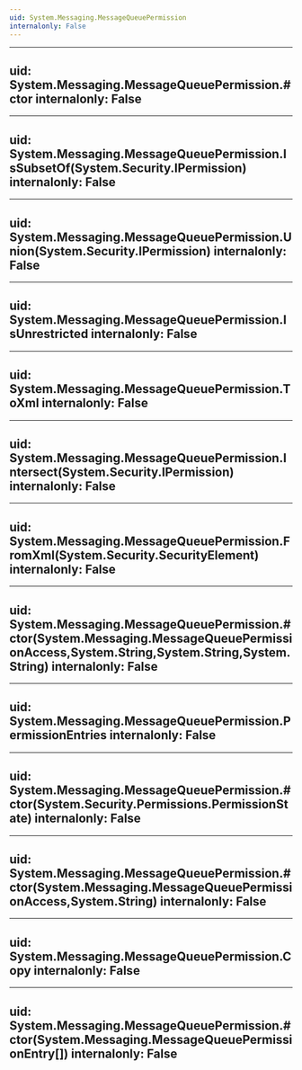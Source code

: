 ```yaml
---
uid: System.Messaging.MessageQueuePermission
internalonly: False
---
```


---
uid: System.Messaging.MessageQueuePermission.#ctor
internalonly: False
---

---
uid: System.Messaging.MessageQueuePermission.IsSubsetOf(System.Security.IPermission)
internalonly: False
---

---
uid: System.Messaging.MessageQueuePermission.Union(System.Security.IPermission)
internalonly: False
---

---
uid: System.Messaging.MessageQueuePermission.IsUnrestricted
internalonly: False
---

---
uid: System.Messaging.MessageQueuePermission.ToXml
internalonly: False
---

---
uid: System.Messaging.MessageQueuePermission.Intersect(System.Security.IPermission)
internalonly: False
---

---
uid: System.Messaging.MessageQueuePermission.FromXml(System.Security.SecurityElement)
internalonly: False
---

---
uid: System.Messaging.MessageQueuePermission.#ctor(System.Messaging.MessageQueuePermissionAccess,System.String,System.String,System.String)
internalonly: False
---

---
uid: System.Messaging.MessageQueuePermission.PermissionEntries
internalonly: False
---

---
uid: System.Messaging.MessageQueuePermission.#ctor(System.Security.Permissions.PermissionState)
internalonly: False
---

---
uid: System.Messaging.MessageQueuePermission.#ctor(System.Messaging.MessageQueuePermissionAccess,System.String)
internalonly: False
---

---
uid: System.Messaging.MessageQueuePermission.Copy
internalonly: False
---

---
uid: System.Messaging.MessageQueuePermission.#ctor(System.Messaging.MessageQueuePermissionEntry[])
internalonly: False
---
